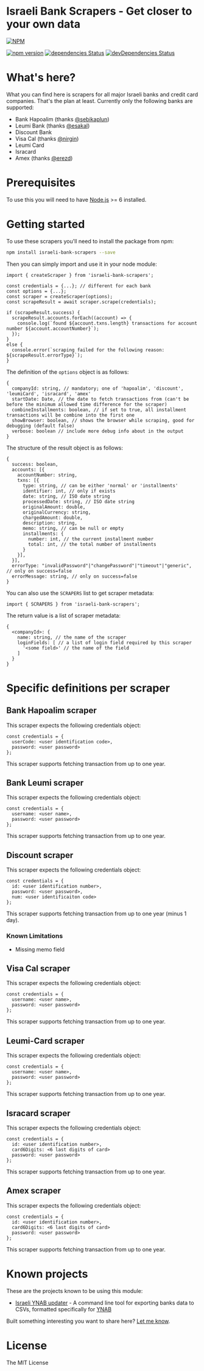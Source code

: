 Israeli Bank Scrapers - Get closer to your own data
========
[![NPM](https://nodei.co/npm/israeli-bank-scrapers.png)](https://nodei.co/npm/israeli-bank-scrapers/)

[![npm version](https://badge.fury.io/js/israeli-bank-scrapers.svg)](https://badge.fury.io/js/israeli-bank-scrapers)
[![dependencies Status](https://david-dm.org/eshaham/israeli-bank-scrapers/status.svg)](https://david-dm.org/eshaham/israeli-bank-scrapers)
[![devDependencies Status](https://david-dm.org/eshaham/israeli-bank-scrapers/dev-status.svg)](https://david-dm.org/eshaham/israeli-bank-scrapers?type=dev)

# What's here?
What you can find here is scrapers for all major Israeli banks and credit card companies. That's the plan at least.
Currently only the following banks are supported:
- Bank Hapoalim (thanks [@sebikaplun](https://github.com/sebikaplun))
- Leumi Bank (thanks [@esakal](https://github.com/esakal))
- Discount Bank
- Visa Cal (thanks [@nirgin](https://github.com/nirgin))
- Leumi Card
- Isracard
- Amex (thanks [@erezd](https://github.com/erezd))

# Prerequisites
To use this you will need to have [Node.js](https://nodejs.org) >= 6 installed.

# Getting started
To use these scrapers you'll need to install the package from npm:
```sh
npm install israeli-bank-scrapers --save
```
Then you can simply import and use it in your node module:
```node
import { createScraper } from 'israeli-bank-scrapers';

const credentials = {...}; // different for each bank
const options = {...};
const scraper = createScraper(options);
const scrapeResult = await scraper.scrape(credentials);

if (scrapeResult.success) {
  scrapeResult.accounts.forEach((account) => {
    console.log(`found ${account.txns.length} transactions for account number ${account.accountNumber}`);
  });
}
else {
  console.error(`scraping failed for the following reason: ${scrapeResult.errorType}`);
}
```
The definition of the `options` object is as follows:
```node
{
  companyId: string, // mandatory; one of 'hapoalim', 'discount', 'leumiCard', 'isracard', 'amex'
  startDate: Date, // the date to fetch transactions from (can't be before the minimum allowed time difference for the scraper)
  combineInstallments: boolean, // if set to true, all installment transactions will be combine into the first one
  showBrowser: boolean, // shows the browser while scraping, good for debugging (default false)
  verbose: boolean // include more debug info about in the output
}
```
The structure of the result object is as follows:
```node
{
  success: boolean,
  accounts: [{
    accountNumber: string,
    txns: [{
      type: string, // can be either 'normal' or 'installments'
      identifier: int, // only if exists
      date: string, // ISO date string
      processedDate: string, // ISO date string
      originalAmount: double,
      originalCurrency: string,
      chargedAmount: double,
      description: string,
      memo: string, // can be null or empty
      installments: {
        number: int, // the current installment number
        total: int, // the total number of installments
      }
    }],  
  }],
  errorType: "invalidPassword"|"changePassword"|"timeout"|"generic", // only on success=false
  errorMessage: string, // only on success=false
}
```
You can also use the `SCRAPERS` list to get scraper metadata:
```node
import { SCRAPERS } from 'israeli-bank-scrapers';
```
The return value is a list of scraper metadata:
```node
{
  <companyId>: {
    name: string, // the name of the scraper
    loginFields: [ // a list of login field required by this scraper
      '<some field>' // the name of the field
    ]
  }
}
```

# Specific definitions per scraper

## Bank Hapoalim scraper
This scraper expects the following credentials object:
```node
const credentials = {
  userCode: <user identification code>,
  password: <user password>
};
```
This scraper supports fetching transaction from up to one year.

## Bank Leumi scraper
This scraper expects the following credentials object:
```node
const credentials = {
  username: <user name>,
  password: <user password>
};
```
This scraper supports fetching transaction from up to one year.

## Discount scraper
This scraper expects the following credentials object:
```node
const credentials = {
  id: <user identification number>,
  password: <user password>,
  num: <user identificaiton code>
};
```
This scraper supports fetching transaction from up to one year (minus 1 day).

### Known Limitations
- Missing memo field

## Visa Cal scraper
This scraper expects the following credentials object:
```node
const credentials = {
  username: <user name>,
  password: <user password>
};
```
This scraper supports fetching transaction from up to one year.

## Leumi-Card scraper
This scraper expects the following credentials object:
```node
const credentials = {
  username: <user name>,
  password: <user password>
};
```
This scraper supports fetching transaction from up to one year.

## Isracard scraper
This scraper expects the following credentials object:
```node
const credentials = {
  id: <user identification number>,
  card6Digits: <6 last digits of card>
  password: <user password>
};
```
This scraper supports fetching transaction from up to one year.

## Amex scraper
This scraper expects the following credentials object:
```node
const credentials = {
  id: <user identification number>,
  card6Digits: <6 last digits of card>
  password: <user password>
};
```
This scraper supports fetching transaction from up to one year.

# Known projects
These are the projects known to be using this module:
- [Israeli YNAB updater](https://github.com/eshaham/israeli-ynab-updater) - A command line tool for exporting banks data to CSVs, formatted specifically for [YNAB](https://www.youneedabudget.com)

Built something interesting you want to share here? [Let me know](https://goo.gl/forms/5Fb9JAjvzMIpmzqo2).

# License
The MIT License
